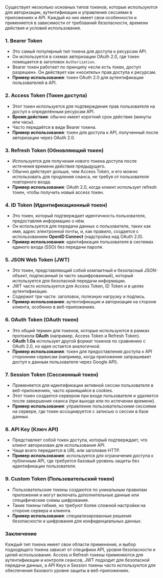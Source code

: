 Существует несколько основных типов токенов, которые используются для авторизации, аутентификации и управления сессиями в приложениях и API. Каждый из них имеет свои особенности и применяется в зависимости от требований безопасности, времени действия и условий использования.

### 1. **Bearer Token**
   - Это самый популярный тип токена для доступа к ресурсам API.
   - Он используется в схемах авторизации OAuth 2.0, где токен помещается в заголовок `Authorization`.
   - Bearer токен работает по принципу «если есть токен, доступ разрешен». Он действует как «носитель» прав доступа к ресурсам.
   - **Пример использования**: токен OAuth 2.0 для аутентификации пользователей в API.

### 2. **Access Token (Токен доступа)**
   - Этот токен используется для подтверждения прав пользователя на доступ к определённым ресурсам API.
   - **Время действия**: обычно имеет короткий срок действия (минуты или часы).
   - Часто передаётся в виде Bearer токена.
   - **Пример использования**: токен для доступа к API, полученный после авторизации через OAuth 2.0.

### 3. **Refresh Token (Обновляющий токен)**
   - Используется для получения нового токена доступа после истечения времени действия предыдущего.
   - Обычно действует дольше, чем Access Token, и его можно использовать для продления сеанса, не требуя от пользователя повторного входа.
   - **Пример использования**: OAuth 2.0, когда клиент использует refresh токен, чтобы получить новый access токен.

### 4. **ID Token (Идентификационный токен)**
   - Это токен, который подтверждает идентичность пользователя, предоставляя информацию о нём.
   - Он используется для передачи данных о пользователе, таких как имя, адрес электронной почты, и, как правило, создается с использованием **OpenID Connect** (надстройка над OAuth 2.0).
   - **Пример использования**: идентификация пользователя в системах единого входа (SSO) без передачи пароля.

### 5. **JSON Web Token (JWT)**
   - Это токен, представляющий собой компактный и безопасный JSON-объект, подписанный (и часто зашифрованный), который используется для безопасной передачи информации.
   - JWT часто используется для Access Token, ID Token и в целях аутентификации.
   - Содержит три части: заголовок, полезную нагрузку и подпись.
   - **Пример использования**: аутентификация и авторизация на стороне клиента, особенно в веб-приложениях.

### 6. **OAuth Token (OAuth токен)**
   - Это общий термин для токенов, которые используются в рамках протокола **OAuth** (например, Access Token и Refresh Token).
   - **OAuth 1.0a** использует другой формат токенов по сравнению с OAuth 2.0, но идея остается аналогичной.
   - **Пример использования**: токен для предоставления доступа к API сторонним сервисам (например, когда приложение запрашивает доступ к данным пользователя через Google API).

### 7. **Session Token (Сессионный токен)**
   - Применяется для идентификации активной сессии пользователя в веб-приложениях, часто хранящийся в cookies.
   - Этот токен создается сервером при входе пользователя и удаляется после завершения сеанса (при выходе или по истечении времени).
   - **Пример использования**: управление пользовательскими сессиями на сервере, где токен ассоциируется с записью о сессии в базе данных.

### 8. **API Key (Ключ API)**
   - Представляет собой токен доступа, который подтверждает, что клиент авторизован для использования API.
   - Чаще всего передается в URL или заголовке HTTP.
   - **Пример использования**: используется для ограничения доступа к публичным API, где требуется базовый уровень защиты без идентификации пользователя.

### 9. **Custom Token (Пользовательский токен)**
   - Пользовательские токены создаются по уникальным правилам приложения и могут включать дополнительные данные или специфические схемы шифрования.
   - Такие токены гибкие, но требуют более сложной настройки на стороне сервера и клиента.
   - **Пример использования**: специализированные решения безопасности и шифрования для конфиденциальных данных.

### Заключение

Каждый тип токена имеет свои области применения, и выбор подходящего токена зависит от специфики API, уровня безопасности и целей использования. Access и Refresh токены применяются для аутентификации и контроля сеансов, JWT подходит для безопасной передачи данных, а API Keys и Session токены часто используются для обеспечения базового уровня защиты в веб-приложениях.